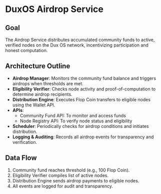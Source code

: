 # DuxOS Airdrop Service

## Goal
The Airdrop Service distributes accumulated community funds to active, verified nodes on the Dux OS network, incentivizing participation and honest computation.

## Architecture Outline
- **Airdrop Manager**: Monitors the community fund balance and triggers airdrops when thresholds are met.
- **Eligibility Verifier**: Checks node activity and proof-of-computation to determine airdrop recipients.
- **Distribution Engine**: Executes Flop Coin transfers to eligible nodes using the Wallet API.
- **APIs**:
  - Community Fund API: To monitor and access funds
  - Node Registry API: To verify node status and eligibility
- **Scheduler**: Periodically checks for airdrop conditions and initiates distribution.
- **Logging & Auditing**: Records all airdrop events for transparency and verification.

## Data Flow
1. Community fund reaches threshold (e.g., 100 Flop Coin).
2. Eligibility Verifier compiles list of active nodes.
3. Distribution Engine sends airdrop payments to eligible nodes.
4. All events are logged for audit and transparency. 